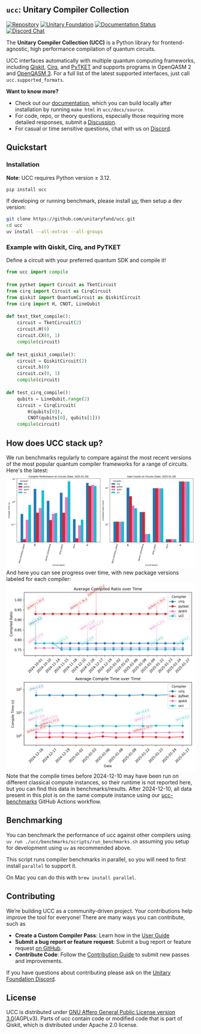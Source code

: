 ## `ucc`: Unitary Compiler Collection

[![Repository](https://img.shields.io/badge/GitHub-5C5C5C.svg?logo=github)](https://github.com/unitaryfund/ucc)
[![Unitary Foundation](https://img.shields.io/badge/Supported%20By-Unitary%20Foundation-FFFF00.svg)](https://unitary.foundation)
[![Documentation Status](https://readthedocs.org/projects/ucc/badge/?version=latest)](https://ucc.readthedocs.io/en/latest/?badge=latest)
[![Discord Chat](https://img.shields.io/badge/dynamic/json?color=blue&label=Discord&query=approximate_presence_count&suffix=%20online.&url=https%3A%2F%2Fdiscord.com%2Fapi%2Finvites%2FJqVGmpkP96%3Fwith_counts%3Dtrue)](http://discord.unitary.foundation)


The **Unitary Compiler Collection (UCC)** is a Python library for frontend-agnostic, high performance compilation of quantum circuits.

UCC interfaces automatically with multiple quantum computing frameworks, including [Qiskit](https://github.com/Qiskit/qiskit), [Cirq](https://github.com/quantumlib/Cirq), and [PyTKET](https://github.com/CQCL/tket) and supports programs in OpenQASM 2 and [OpenQASM 3](https://openqasm.com/). For a full list of the latest supported interfaces, just call `ucc.supported_formats`.


**Want to know more?**
- Check out our [documentation](https://ucc.readthedocs.io/en/latest/), which you can build locally after installation by running `make html` in `ucc/docs/source`.
- For code, repo, or theory questions, especially those requiring more detailed responses, submit a [Discussion](https://github.com/unitaryfund/ucc/discussions).
- For casual or time sensitive questions, chat with us on [Discord](http://discord.unitary.foundation).

## Quickstart

### Installation

**Note**: UCC requires Python version ≥ 3.12.

```bash
pip install ucc
```

If developing or running benchmark, please install [uv](https://docs.astral.sh/uv/getting-started/installation/), then setup a dev version:
```bash
git clone https://github.com/unitaryfund/ucc.git
cd ucc
uv install --all-extras --all-groups
```

### Example with Qiskit, Cirq, and PyTKET

Define a circuit with your preferred quantum SDK and compile it!

```python
from ucc import compile

from pytket import Circuit as TketCircuit
from cirq import Circuit as CirqCircuit
from qiskit import QuantumCircuit as QiskitCircuit
from cirq import H, CNOT, LineQubit

def test_tket_compile():
    circuit = TketCircuit(2)
    circuit.H(0)
    circuit.CX(0, 1)
    compile(circuit)

def test_qiskit_compile():
    circuit = QiskitCircuit(2)
    circuit.h(0)
    circuit.cx(0, 1)
    compile(circuit)

def test_cirq_compile():
    qubits = LineQubit.range(2)
    circuit = CirqCircuit(
        H(qubits[0]),
        CNOT(qubits[0], qubits[1]))
    compile(circuit)
```
<!-- start-how-does-ucc-stack-up -->
## How does UCC stack up?

We run benchmarks regularly to compare against the most recent versions of the most popular quantum compiler frameworks for a range of circuits. Here's the latest:
![alt text](benchmarks/latest_compiler_benchmarks_by_circuit.png)
And here you can see progress over time, with new package versions labeled for each compiler:
![alt text](benchmarks/avg_compiler_benchmarks_over_time.png)
Note that the compile times before 2024-12-10 may have been run on different classical compute instances, so their runtime is not reported here, but you can find this data in benchmarks/results.
After 2024-12-10, all data present in this plot is on the same compute instance using our [ucc-benchmarks](https://github.com/unitaryfund/ucc/blob/main/.github/workflows/ucc-benchmarks.yml) GitHub Actions workflow.
<!-- end-how-does-ucc-stack-up -->

## Benchmarking

You can benchmark the performance of ucc against other compilers using `uv run ./ucc/benchmarks/scripts/run_benchmarks.sh` assuming you setup for development using `uv` as recommended above.

This script runs compiler benchmarks in parallel, so you will need to first install `parallel` to support it.

On Mac you can do this with `brew install parallel`.

## Contributing

We’re building UCC as a community-driven project.
Your contributions help improve the tool for everyone!
There are many ways you can contribute, such as

- **Create a Custom Compiler Pass**: Learn how in the [User Guide](https://ucc.readthedocs.io/en/latest/user_guide.html)
- **Submit a bug report or feature request**: Submit a bug report or feature request [on GitHub](https://github.com/unitaryfund/ucc/issues/new/choose).
- **Contribute Code**: Follow the [Contribution Guide](https://ucc.readthedocs.io/en/latest/contributing.html) to submit new passes and improvements.

If you have questions about contributing please ask on the [Unitary Foundation Discord](http://discord.unitary.foundation).

## License

UCC is distributed under [GNU Affero General Public License version 3.0](https://www.gnu.org/licenses/agpl-3.0.en.html)(AGPLv3).
Parts of ucc contain code or modified code that is part of Qiskit, which is distributed under Apache 2.0 license.

